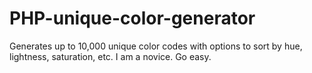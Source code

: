 # PHP-unique-color-generator
Generates up to 10,000 unique color codes with options to sort by hue, lightness, saturation, etc.
I am a novice.  Go easy.
